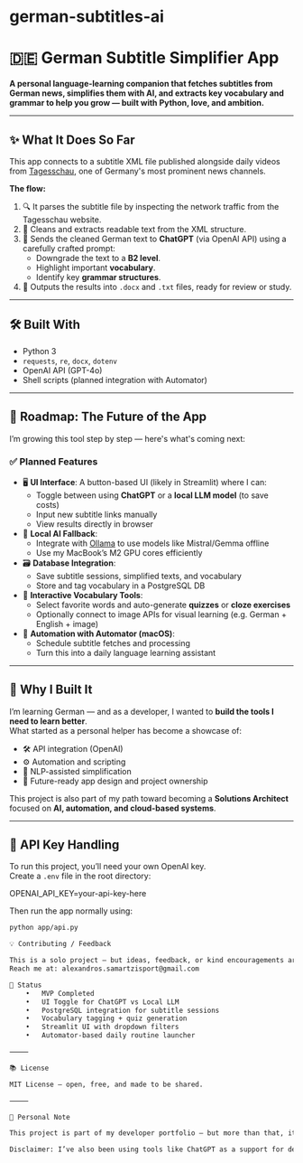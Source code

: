 # german-subtitles-ai
# 🇩🇪 German Subtitle Simplifier App

**A personal language-learning companion that fetches subtitles from German news, simplifies them with AI, and extracts key vocabulary and grammar to help you grow — built with Python, love, and ambition.**

---

## ✨ What It Does So Far

This app connects to a subtitle XML file published alongside daily videos from [Tagesschau](https://www.tagesschau.de/), one of Germany's most prominent news channels.

**The flow:**
1. 🔍 It parses the subtitle file by inspecting the network traffic from the Tagesschau website.
2. 🧼 Cleans and extracts readable text from the XML structure.
3. 🤖 Sends the cleaned German text to **ChatGPT** (via OpenAI API) using a carefully crafted prompt:
   - Downgrade the text to a **B2 level**.
   - Highlight important **vocabulary**.
   - Identify key **grammar structures**.
4. 📄 Outputs the results into `.docx` and `.txt` files, ready for review or study.

---

## 🛠️ Built With

- Python 3
- `requests`, `re`, `docx`, `dotenv`
- OpenAI API (GPT-4o)
- Shell scripts (planned integration with Automator)

---

## 🚧 Roadmap: The Future of the App

I’m growing this tool step by step — here's what's coming next:

### ✅ Planned Features

- 🖥 **UI Interface**: A button-based UI (likely in Streamlit) where I can:
  - Toggle between using **ChatGPT** or a **local LLM model** (to save costs)
  - Input new subtitle links manually
  - View results directly in browser
- 🧠 **Local AI Fallback**:
  - Integrate with [Ollama](https://ollama.com) to use models like Mistral/Gemma offline
  - Use my MacBook’s M2 GPU cores efficiently
- 🗃 **Database Integration**:
  - Save subtitle sessions, simplified texts, and vocabulary
  - Store and tag vocabulary in a PostgreSQL DB
- 🧪 **Interactive Vocabulary Tools**:
  - Select favorite words and auto-generate **quizzes** or **cloze exercises**
  - Optionally connect to image APIs for visual learning (e.g. German + English + image)
- 🔁 **Automation with Automator (macOS)**:
  - Schedule subtitle fetches and processing
  - Turn this into a daily language learning assistant

---

## 🎯 Why I Built It

I’m learning German — and as a developer, I wanted to **build the tools I need to learn better**.  
What started as a personal helper has become a showcase of:

- 🛠 API integration (OpenAI)
- ⚙️ Automation and scripting
- 🧠 NLP-assisted simplification
- 🧩 Future-ready app design and project ownership

This project is also part of my path toward becoming a **Solutions Architect** focused on **AI, automation, and cloud-based systems**.

---

## 🔐 API Key Handling

To run this project, you’ll need your own OpenAI key.  
Create a `.env` file in the root directory:

OPENAI_API_KEY=your-api-key-here

Then run the app normally using:

```bash
python app/api.py

💡 Contributing / Feedback

This is a solo project — but ideas, feedback, or kind encouragements are always welcome.
Reach me at: alexandros.samartzisport@gmail.com

📍 Status
	•	MVP Completed
	•	UI Toggle for ChatGPT vs Local LLM
	•	PostgreSQL integration for subtitle sessions
	•	Vocabulary tagging + quiz generation
	•	Streamlit UI with dropdown filters
	•	Automator-based daily routine launcher

⸻

📚 License

MIT License – open, free, and made to be shared.

⸻

🙌 Personal Note

This project is part of my developer portfolio — but more than that, it’s my language learning partner, and a representation of how I solve problems by combining curiosity, technology, and automation.

Disclaimer: I’ve also been using tools like ChatGPT as a support for development, planning, and language — not just as a code assistant, but as a way to clarify ideas and move faster